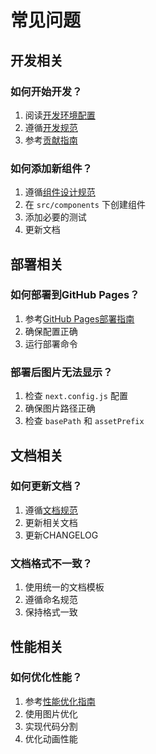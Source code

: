 # 常见问题

## 开发相关

### 如何开始开发？

1. 阅读[开发环境配置](02-development/setup/README.md)
2. 遵循[开发规范](02-development/standards/README.md)
3. 参考[贡献指南](CONTRIBUTING.md)

### 如何添加新组件？

1. 遵循[组件设计规范](01-design/components/README.md)
2. 在 `src/components` 下创建组件
3. 添加必要的测试
4. 更新文档

## 部署相关

### 如何部署到GitHub Pages？

1. 参考[GitHub Pages部署指南](04-deployment/github-pages.md)
2. 确保配置正确
3. 运行部署命令

### 部署后图片无法显示？

1. 检查 `next.config.js` 配置
2. 确保图片路径正确
3. 检查 `basePath` 和 `assetPrefix`

## 文档相关

### 如何更新文档？

1. 遵循[文档规范](02-development/standards/documentation.md)
2. 更新相关文档
3. 更新CHANGELOG

### 文档格式不一致？

1. 使用统一的文档模板
2. 遵循命名规范
3. 保持格式一致

## 性能相关

### 如何优化性能？

1. 参考[性能优化指南](04-deployment/optimization.md)
2. 使用图片优化
3. 实现代码分割
4. 优化动画性能

